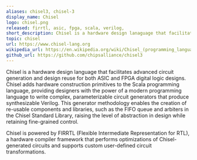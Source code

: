```yaml
---
aliases: chisel3, chisel-3
display_name: Chisel
logo: chisel.png
released: firrtl, asic, fpga, scala, verilog, 
short_description: Chisel is a hardware design lanaguage that facilitates advanced circuito generation and design reuse for both ASIC and FPGA digital logic designs.
topic: chisel
url: https://www.chisel-lang.org
wikipedia_url: https://en.wikipedia.org/wiki/Chisel_(programming_language)
github_url: https://github.com/chipsalliance/chisel3
---
```


Chisel is a hardware design language that facilitates advanced circuit generation and design reuse for both ASIC and FPGA digital logic designs. Chisel adds hardware construction primitives to the Scala programming language, providing designers with the power of a modern programming language to write complex, parameterizable circuit generators that produce synthesizable Verilog. This generator methodology enables the creation of re-usable components and libraries, such as the FIFO queue and arbiters in the Chisel Standard Library, raising the level of abstraction in design while retaining fine-grained control.

Chisel is powered by FIRRTL (Flexible Intermediate Representation for RTL), a hardware compiler framework that performs optimizations of Chisel-generated circuits and supports custom user-defined circuit transformations.
